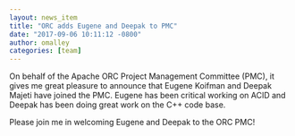 ```yaml
---
layout: news_item
title: "ORC adds Eugene and Deepak to PMC"
date: "2017-09-06 10:11:12 -0800"
author: omalley
categories: [team]
---
```


 On behalf of the Apache ORC Project Management Committee (PMC), it gives
me great pleasure to announce that Eugene Koifman and Deepak Majeti have
joined the PMC. Eugene has been critical working on ACID and Deepak has
been doing great work on the C++ code base.

Please join me in welcoming Eugene and Deepak to the ORC PMC!

